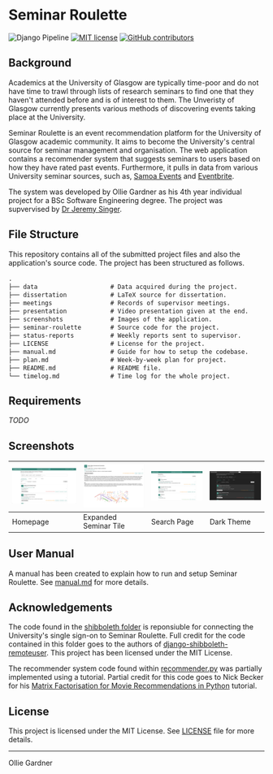 # Seminar Roulette

![Django Pipeline](https://github.com/olliegardner/seminar-roulette/actions/workflows/django.yml/badge.svg)
[![MIT license](https://img.shields.io/badge/License-MIT-blue.svg)](https://lbesson.mit-license.org/)
[![GitHub contributors](https://img.shields.io/github/contributors/olliegardner/seminar-roulette.svg)](https://github.com/olliegardner/seminar-roulette/graphs/contributors/)

## Background

Academics at the University of Glasgow are typically time-poor and do not have time to trawl through lists of research seminars to find one that they haven't attended before and is of interest to them. The Unveristy of Glasgow currently presents various methods of discovering events taking place at the University.

Seminar Roulette is an event recommendation platform for the University of Glasgow academic community. It aims to become the University's central source for seminar management and organisation. The web application contains a recommender system that suggests seminars to users based on how they have rated past events. Furthermore, it pulls in data from various University seminar sources, such as, [Samoa Events](https://samoa.dcs.gla.ac.uk/events/) and [Eventbrite](https://www.eventbrite.co.uk/).

The system was developed by Ollie Gardner as his 4th year individual project for a BSc Software Engineering degree. The project was supvervised by [Dr Jeremy Singer](http://www.dcs.gla.ac.uk/~jsinger/).

## File Structure

This repository contains all of the submitted project files and also the application's source code. The project has been structured as follows.

    .
    ├── data                    # Data acquired during the project.
    ├── dissertation            # LaTeX source for dissertation.
    ├── meetings                # Records of supervisor meetings.
    ├── presentation            # Video presentation given at the end.
    ├── screenshots             # Images of the application.
    ├── seminar-roulette        # Source code for the project.
    ├── status-reports          # Weekly reports sent to supervisor.
    ├── LICENSE                 # License for the project.
    ├── manual.md               # Guide for how to setup the codebase.
    ├── plan.md                 # Week-by-week plan for project.
    ├── README.md               # README file.
    └── timelog.md              # Time log for the whole project.

<!-- ## Technologies

Seminar Roulette was developed using the following technologies:

- [Django](https://www.djangoproject.com/)
- [Django Rest Framework](https://www.django-rest-framework.org/)
- [React.js](https://reactjs.org/)
- [Material-UI](https://material-ui.com/)
- [Samoa Events API](https://samoa.dcs.gla.ac.uk/swagger-ui/)
- [Eventbrite API](https://www.eventbrite.com/platform/api)

Python requirements can be found in [requirements.txt](seminar-roulette/requirements.txt) and npm dependencies can be found in [package.json](seminar-roulette/frontend/package.json). The [manual.md](manual.md) file details specific requirements. -->

## Requirements

_TODO_

## Screenshots

| ![Homepage](screenshots/homepage.png) | ![Expanded Seminar](screenshots/seminar.png) | ![Search Page](screenshots/search.png) | ![Dark Theme](screenshots/dark-theme.png) |
| ------------------------------------- | -------------------------------------------- | -------------------------------------- | ----------------------------------------- |
| Homepage                              | Expanded Seminar Tile                        | Search Page                            | Dark Theme                                |

## User Manual

A manual has been created to explain how to run and setup Seminar Roulette. See [manual.md](manual.md) for more details.

## Acknowledgements

The code found in the [shibboleth folder](seminar-roulette/shibboleth/) is reponsiuble for connecting the University's single sign-on to Seminar Roulette. Full credit for the code contained in this folder goes to the authors of [django-shibboleth-remoteuser](https://github.com/Brown-University-Library/django-shibboleth-remoteuser). This project has been licensed under the MIT License.

The recommender system code found within [recommender.py](seminar-roulette/recommender.py) was partially implemented using a tutorial. Partial credit for this code goes to Nick Becker for his [Matrix Factorisation for Movie Recommendations in Python](https://beckernick.github.io/matrix-factorization-recommender/) tutorial.

## License

This project is licensed under the MIT License. See [LICENSE](LICENSE) file for more details.

---

Ollie Gardner
